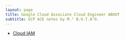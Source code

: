 ```yaml
---
layout: page
title: Google Cloud Associate Cloud Engineer ABOUT
subtitle: GCP ACE notes by M." B.U.T.A"O.
---
```


- [Cloud IAM](./CloudIAM.md)

